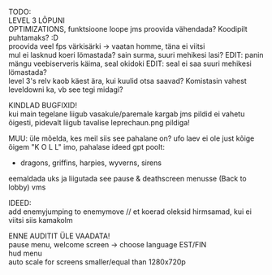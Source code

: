 TODO:                        
LEVEL 3 LÕPUNI                                
OPTIMIZATIONS, funktsioone loope jms proovida vähendada? Koodipilt puhtamaks? :D                                
proovida veel fps värkisärki -> vaatan homme, täna ei viitsi            
mul ei lasknud koeri lömastada? sain surma, suuri mehikesi lasi? EDIT: panin mängu veebiserveris käima, seal okidoki EDIT: seal ei saa suuri mehikesi lömastada?                        
level 3's relv kaob käest ära, kui kuulid otsa saavad? Komistasin vahest leveldowni ka, vb see tegi midagi?                      
                    
KINDLAD BUGFIXID!               
kui main tegelane liigub vasakule/paremale kargab jms pildid ei vahetu õigesti, pidevalt liigub tavalise leprechaun.png pildiga!         
                
MUU:
üle mõelda, kes meil siis see pahalane on? ufo laev ei ole just kõige õigem "K O L L" imo, pahalase ideed gpt poolt:         
- dragons, griffins, harpies, wyverns, sirens                               
                  
eemaldada uks ja liigutada see pause & deathscreen menusse (Back to lobby) vms          

IDEED:           
add enemyjumping to enemymove // et koerad oleksid hirmsamad, kui ei viitsi siis kamakolm           
        

ENNE AUDITIT ÜLE VAADATA!               
pause menu, welcome screen -> choose language EST/FIN                           
hud menu                     
auto scale for screens smaller/equal than 1280x720p                     
